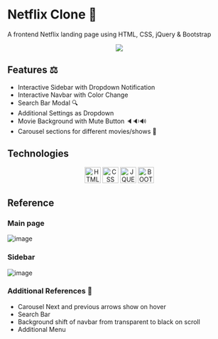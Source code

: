 # Netflix Clone 🤖

A frontend Netflix landing page using HTML, CSS, jQuery &amp; Bootstrap

<p align="middle">
<img src="https://github.com/CharbelElBateh/netflix-clone/assets/99130418/3232f7eb-e869-4e35-ad26-4a80a4b916a7"/>
</p>

## Features ⚖️
- Interactive Sidebar with Dropdown Notification 
- Interactive Navbar with Color Change 
- Search Bar Modal 🔍
- Additional Settings as Dropdown 
- Movie Background with Mute Button 🔈🔉🔊
- Carousel sections for different movies/shows 🎠

## Technologies
<p align="middle">
  <a href="#" target="_blank" rel="noreferrer"><img src="https://raw.githubusercontent.com/danielcranney/readme-generator/main/public/icons/skills/html5-colored.svg" width="36" height="36" alt="HTML" /></a>
  <a href="#" target="_blank" rel="noreferrer"><img src="https://raw.githubusercontent.com/danielcranney/readme-generator/main/public/icons/skills/css3-colored.svg" width="36" height="36" alt="CSS" /></a>
  <a href="#" target="_blank" rel="noreferrer"><img src="https://raw.githubusercontent.com/danielcranney/readme-generator/main/public/icons/skills/jquery-colored.svg" width="36" height="36" alt="JQUERY" /></a>
  <a href="#" target="_blank" rel="noreferrer"><img src="https://raw.githubusercontent.com/danielcranney/readme-generator/main/public/icons/skills/bootstrap-colored.svg" width="36" height="36" alt="BOOTSTRAP" /></a>
</p>

## Reference

### Main page
![image](https://github.com/CharbelElBateh/netflix-clone/assets/99130418/94275ad4-b537-419c-b747-897f3bedf33b)

### Sidebar
![image](https://github.com/CharbelElBateh/netflix-clone/assets/99130418/ac6e882f-6e55-4544-b6fe-2a8e11704624)

### Additional References  🚩
- Carousel Next and previous arrows show on hover
- Search Bar
- Background shift of navbar from transparent to black on scroll
- Additional Menu
